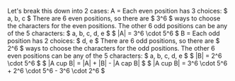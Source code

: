 Let's break this down into 2 cases:
A = Each even position has 3 choices: $ a, b, c $
There are 6 even positions, so there are $ 3^6 $ ways to choose the characters for the even positions.
The other 6 odd positions can be any of the 5 characters: $ a, b, c, d, e $
$ |A| = 3^6 \cdot 5^6 $
B = Each odd position has 2 choices: $ d, e $
There are 6 odd positions, so there are $ 2^6 $ ways to choose the characters for the odd positions.
The other 6 even positions can be any of the 5 characters: $ a, b, c, d, e $
$ |B| = 2^6 \cdot 5^6 $
$ |A cup B| = |A| + |B| - |A cap B| $
$ |A cup B| = 3^6 \cdot 5^6 + 2^6 \cdot 5^6 - 3^6 \cdot 2^6 $
